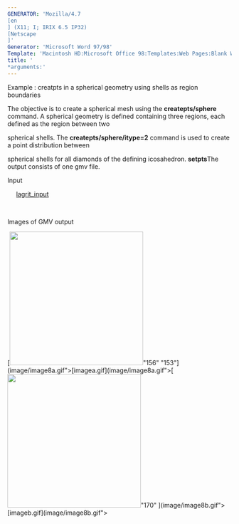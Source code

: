 ```yaml
---
GENERATOR: 'Mozilla/4.7 
[en
] (X11; I; IRIX 6.5 IP32) 
[Netscape
]'
Generator: 'Microsoft Word 97/98'
Template: 'Macintosh HD:Microsoft Office 98:Templates:Web Pages:Blank Web Page'
title: '
*arguments:'
---
```


 Example : creatpts in a spherical geometry using shells as region
 boundaries

  The objective is to create a spherical mesh using the
  **createpts/sphere** command.
  A spherical geometry is defined containing three regions, each
  defined as the region between two

  spherical shells. The **createpts/sphere/itype=2** command is used
  to create a point distribution between

  spherical shells for all diamonds of the defining icosahedron.
  **setpts**The output consists of one gmv file.

 Input

      [lagrit\_input](../lagrit_input8)

  

 Images of GMV output

 [<img height="300" width="300" src="/assets/images/image8tn.gif">"156"
 "153"](image/image8a.gif">[imagea.gif](image/image8a.gif">[<img height="300" width="300" src="/assets/images/image8btn.gif">"170"
 ](image/image8b.gif">[imageb.gif](image/image8b.gif">
